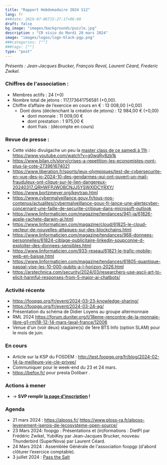 ```yaml
---
title: "Rapport Hebdomadaire 2024 S12"
lang: fr
###date: 2019-07-06T15:27:17+06:00
draft: false
bg_image: "images/backgrounds/puzzle.jpg"
description : "CR visio du Mardi 20 mars 2024"
image: "images/logos/logo-black-pgp.png"
###categories: [""]
###tags: [""]
type: "post"
---
```


*Présents : Jean-Jacques Brucker, François Revol, Laurent Céard, Frederic Zwikel.*


### Chiffres de l'association :

* Membres actifs : 24 (+0)
* Nombre total de jetons : 117,173641756581 (+0,00).
* Chiffre d’affaire de l’exercice en cours en € : 13 008,00 (+0,00) 
  * Dont dons (déclenchant la création de jetons) : 12 984,00 € (+0,00)
      * dont monnaie : 11 009,00 €
      * dont prestation : 1 975,00 €
      * dont frais : (décompte en cours)


### Revue de presse :

* Cette vidéo divulgache un peu la [master class de ce samedi à 11h](https://foopgp.org/fr/event/2024-03-23-knowledge-sharing/) : https://www.youtube.com/watch?v=g0wqRy8zb1k
* https://www.bilan.ch/story/crises-a-repetition-les-economistes-nont-plus-la-cote-273961674021
* https://www.liberation.fr/sports/jeux-olympiques/test-de-cybersecurite-en-vue-des-jo-2024-10-des-gendarmes-qui-ont-ouvert-un-mail-frauduleux-ont-clique-sur-le-lien-dangereux-20240317_QRHWFPJWOBCNJJ5YSWXIDCYRXY/
* https://www.bortzmeyer.org/keytrap.html
* https://www.cybermalveillance.gouv.fr/tous-nos-contenus/actualites/cybermalveillance-gouv-fr-lance-une-alertecyber-concernant-une-faille-de-securite-critique-dans-microsoft-outlook
* https://www.linformaticien.com/magazine/tendances/941-ia/61826-apple-rachete-darwin-ai.html
* https://www.linformaticien.com/magazine/cloud/61825-le-cloud-vecteur-de-nouvelles-attaques-sur-des-blockchains.html
* https://www.linformaticien.com/magazine/tendances/968-donnees-personnelles/61824-ciblage-publicitaire-linkedin-soupconne-d-exploiter-des-donnees-sensibles.html
* https://www.linformaticien.com/933-reseau/61821-le-trafic-mobile-web-en-baisse.html
* https://www.linformaticien.com/magazine/tendances/61805-quantique-pasqal-vise-les-10-000-qubits-a-l-horizon-2026.html
* https://arstechnica.com/security/2024/03/researchers-use-ascii-art-to-elicit-harmful-responses-from-5-major-ai-chatbots/


### Activité récente

* https://foopgp.org/fr/event/2024-03-23-knowledge-sharing/
* https://foopgp.org/fr/event/2024-03-24-ag/
* Présentation du schéma de Didier Loyens au groupe altermonnaie
* RML 2024 https://forum.duniter.org/t/18eme-rencontre-de-la-monnaie-libre-g1-rml18-12-14-mars-laval-france/12006
* Venue d'un (voir deux) stagiaire(s) de 1ère BTS Info (option SLAM) pour le mois de juin.

### En cours

* Article sur la KSP du FOSDEM : http://test.foopgp.org/fr/blog/2024-02-14-la-meilleure-vie-cle-privee/
* Communiquer pour le week-end du 23 et 24 mars.
* https://befox.fr/ pour presta Dolibarr .

### Actions à mener

* -> **SVP remplir [la page d'inscription](https://www.qui-quoi.fr/evenements/DG4m8e53782Xy6WMYnEQ) !**

### Agenda

* 21 mars 2024 : https://alposs.fr/
 https://www.ploss-ra.fr/alposs-levenement-iserois-de-lecosysteme-open-source/
* 23 Mars 2024: foopgp : Présentations et (in)formations : DietPI par Frédéric Zwikel, YubiKey par Jean-Jacques Brucker, nouveau Thunderbird (SuperNova) par Laurent Céard.
* 24 Mars 2024 : Assemblée Générale de l'association foopgp (d'abord clôturer l’exercice comptable).
* 3 juillet 2024 : [Pass the Salt](https://2024.pass-the-salt.org)

